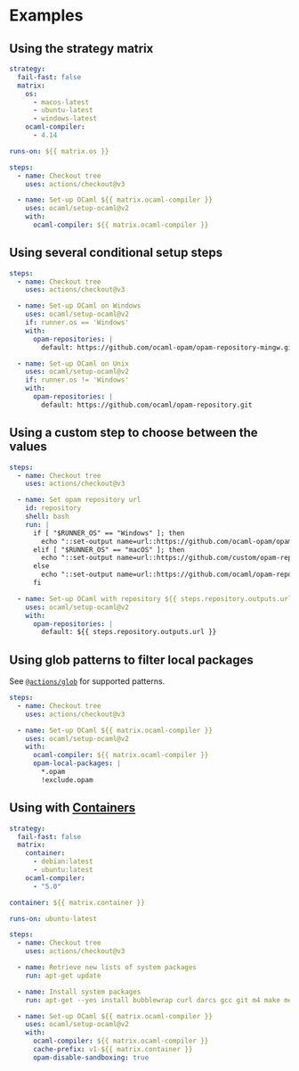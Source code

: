 # Examples

## Using the strategy matrix

```yml
strategy:
  fail-fast: false
  matrix:
    os:
      - macos-latest
      - ubuntu-latest
      - windows-latest
    ocaml-compiler:
      - 4.14

runs-on: ${{ matrix.os }}

steps:
  - name: Checkout tree
    uses: actions/checkout@v3

  - name: Set-up OCaml ${{ matrix.ocaml-compiler }}
    uses: ocaml/setup-ocaml@v2
    with:
      ocaml-compiler: ${{ matrix.ocaml-compiler }}
```

## Using several conditional setup steps

```yml
steps:
  - name: Checkout tree
    uses: actions/checkout@v3

  - name: Set-up OCaml on Windows
    uses: ocaml/setup-ocaml@v2
    if: runner.os == 'Windows'
    with:
      opam-repositories: |
        default: https://github.com/ocaml-opam/opam-repository-mingw.git#sunset

  - name: Set-up OCaml on Unix
    uses: ocaml/setup-ocaml@v2
    if: runner.os != 'Windows'
    with:
      opam-repositories: |
        default: https://github.com/ocaml/opam-repository.git
```

## Using a custom step to choose between the values

```yml
steps:
  - name: Checkout tree
    uses: actions/checkout@v3

  - name: Set opam repository url
    id: repository
    shell: bash
    run: |
      if [ "$RUNNER_OS" == "Windows" ]; then
        echo "::set-output name=url::https://github.com/ocaml-opam/opam-repository-mingw.git#sunset"
      elif [ "$RUNNER_OS" == "macOS" ]; then
        echo "::set-output name=url::https://github.com/custom/opam-repository.git#macOS"
      else
        echo "::set-output name=url::https://github.com/ocaml/opam-repository.git"
      fi

  - name: Set-up OCaml with repository ${{ steps.repository.outputs.url }}
    uses: ocaml/setup-ocaml@v2
    with:
      opam-repositories: |
        default: ${{ steps.repository.outputs.url }}
```

## Using glob patterns to filter local packages

See
[`@actions/glob`](https://github.com/actions/toolkit/tree/main/packages/glob)
for supported patterns.

```yml
steps:
  - name: Checkout tree
    uses: actions/checkout@v3

  - name: Set-up OCaml ${{ matrix.ocaml-compiler }}
    uses: ocaml/setup-ocaml@v2
    with:
      ocaml-compiler: ${{ matrix.ocaml-compiler }}
      opam-local-packages: |
        *.opam
        !exclude.opam
```

## Using with [Containers](https://docs.github.com/en/actions/reference/workflow-syntax-for-github-actions#jobsjob_idcontainer)

<!-- prettier-ignore-start -->
```yml
strategy:
  fail-fast: false
  matrix:
    container:
      - debian:latest
      - ubuntu:latest
    ocaml-compiler:
      - "5.0"

container: ${{ matrix.container }}

runs-on: ubuntu-latest

steps:
  - name: Checkout tree
    uses: actions/checkout@v3

  - name: Retrieve new lists of system packages
    run: apt-get update

  - name: Install system packages
    run: apt-get --yes install bubblewrap curl darcs gcc git m4 make mercurial patch rsync sudo unzip

  - name: Set-up OCaml ${{ matrix.ocaml-compiler }}
    uses: ocaml/setup-ocaml@v2
    with:
      ocaml-compiler: ${{ matrix.ocaml-compiler }}
      cache-prefix: v1-${{ matrix.container }}
      opam-disable-sandboxing: true
```
<!-- prettier-ignore-end -->
